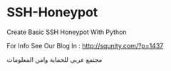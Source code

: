 # SSH-Honeypot
Create Basic SSH Honeypot  With Python

For Info See Our Blog In : http://squnity.com/?p=1437

مجتمع عربي للحماية وامن المعلومات
